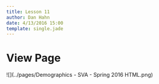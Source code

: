 ```yaml
---
title: Lesson 11
author: Dan Hahn
date: 4/13/2016 15:00
template: single.jade
---
```


# View Page

![](../pages/Demographics - SVA - Spring 2016 HTML.png)

